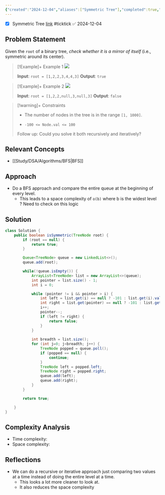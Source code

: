 ```yaml
---
{"created":"2024-12-04","aliases":["Symmetric Tree"],"completed":true,"redo":false,"Best solution":false,"Description":null,"leetcode-index":101,"link":"https://leetcode.com/problems/symmetric-tree","difficulty":"Easy","tags":["leetcode/tree","leetcode/depth-first-search","leetcode/breadth-first-search","leetcode/binary-tree","leetcode/unoptimized"],"date created":"Wednesday, December 4th 2024, 7:35:43 am","date modified":"Wednesday, December 4th 2024, 8:15:52 am","dg-publish":true,"permalink":"/study/dsa/leetcode/easy/101-symmetric-tree/","dgPassFrontmatter":true}
---
```



- [x] Symmetric Tree  [link](https://ticktick.com/webapp/#p/674f4562ebbe1a00000002b9/tasks/674fb92a00abe8302ce4a8a4) #ticktick   ✅ 2024-12-04

## Problem Statement

Given the `root` of a binary tree, *check whether it is a mirror of itself* (i.e., symmetric around its center).

 

>[!Example]+ Example 1
>![](https://assets.leetcode.com/uploads/2021/02/19/symtree1.jpg)
>
>**Input**: `root = [1,2,2,3,4,4,3]`
>**Output**: `true
`

>[!Example]+ Example 2
>![](https://assets.leetcode.com/uploads/2021/02/19/symtree2.jpg)
>
>**Input**: `root = [1,2,2,null,3,null,3]`
>**Output**: `false
`

>[!warning]+ Constraints
>- The number of nodes in the tree is in the range `[1, 1000]`.
>
>- `-100 <= Node.val <= 100`
>
>
>
>
>
>
>Follow up: Could you solve it both recursively and iteratively?

## Relevant Concepts
- [[Study/DSA/Algorithms/BFS\|BFS]]

## Approach
- Do a BFS approach and compare the entire queue at the beginning of every level.
	- This leads to a space complexity of `o(b)` where b is the widest level ? Need to check on this logic
## Solution
```Java
class Solution {
    public boolean isSymmetric(TreeNode root) {
        if (root == null) {
            return true;
        }

        Queue<TreeNode> queue = new LinkedList<>();
        queue.add(root);

        while(!queue.isEmpty()) {
            ArrayList<TreeNode> list = new ArrayList<>(queue);
            int pointer = list.size() - 1;
            int i = 0;

            while (pointer != i && pointer > i) {
                int left = list.get(i) == null ? -101 : list.get(i).val;
                int right = list.get(pointer) == null ? -101 : list.get(pointer).val;
                i++;
                pointer--;
                if (left != right) {
                    return false;
                }
            }
            
            int breadth = list.size();
            for (int j=0; j<breadth; j++) {
                TreeNode popped = queue.poll();
                if (popped == null) {
                    continue;
                }
                TreeNode left = popped.left;
                TreeNode right = popped.right;
                queue.add(left);
                queue.add(right);
            }
        }

        return true;

    }
}
```

## Complexity Analysis
- Time complexity:
- Space complexity:

## Reflections
- We can do a recursive or iterative approach just comparing two values at a time instead of doing the entire level at a time.
	- This looks a lot more cleaner to look at.
	- It also reduces the space complexity
